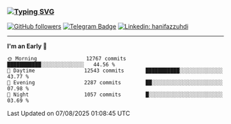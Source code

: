 ### [![Typing SVG](https://readme-typing-svg.herokuapp.com?font=lato&size=22&lines=Hi+There+👋)](https://git.io/typing-svg) 

[![GitHub followers](https://img.shields.io/github/followers/hanifazzuhdi?label=Follow&style=social)](https://github.com/hanifazzuhdi/?tab=follow) 
[![Telegram Badge](https://img.shields.io/badge/-hanif0198-blue?style=social&logo=telegram&link=https://www.t.me/hanif0198/)](https://www.t.me/hanif0198/) 
[![Linkedin: hanifazzuhdi](https://img.shields.io/badge/-hanifazzuhdi-blue?style=flat-square&logo=Linkedin&logoColor=white&link=https://www.linkedin.com/in/hanif-az-zuhdi-69688019b/)](https://www.linkedin.com/in/hanif-az-zuhdi-69688019b/) 

<hr/>

<!--START_SECTION:waka-->
**I'm an Early 🐤** 

```text
🌞 Morning                12767 commits       ███████████░░░░░░░░░░░░░░   44.56 % 
🌆 Daytime                12543 commits       ███████████░░░░░░░░░░░░░░   43.77 % 
🌃 Evening                2287 commits        ██░░░░░░░░░░░░░░░░░░░░░░░   07.98 % 
🌙 Night                  1057 commits        █░░░░░░░░░░░░░░░░░░░░░░░░   03.69 % 
```



 Last Updated on 07/08/2025 01:08:45 UTC
<!--END_SECTION:waka-->
